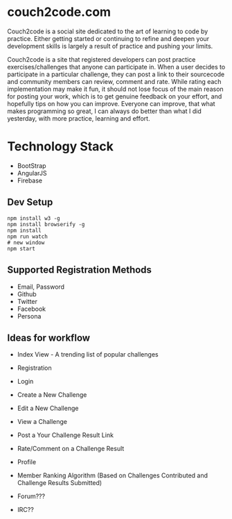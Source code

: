 # couch2code.com

Couch2code is a social site dedicated to the art of learning to code by practice.  Either getting started or continuing to refine and deepen your development skills is largely a result of practice and pushing your limits.

Couch2code is a site that registered developers can post practice exercises/challenges that anyone can participate in.  When a user decides to participate in a particular challenge, they can post a link to their sourcecode and community members can review, comment and rate.  While rating each implementation may make it fun, it should not lose focus of the main reason for posting your work, which is to get genuine feedback on your effort, and hopefully tips on how you can improve.  Everyone can improve, that what makes programming so great, I can always do better than what I did yesterday, with more practice, learning and effort.

# Technology Stack

* BootStrap
* AngularJS
* Firebase

## Dev Setup

```
npm install w3 -g
npm install browserify -g
npm install
npm run watch
# new window
npm start
```

## Supported Registration Methods

* Email, Password
* Github
* Twitter
* Facebook
* Persona

## Ideas for workflow

- Index View - A trending list of popular challenges
- Registration
- Login
- Create a New Challenge
- Edit a New Challenge
- View a Challenge
- Post a Your Challenge Result Link
- Rate/Comment on a Challenge Result
- Profile
- Member Ranking Algorithm (Based on Challenges Contributed and Challenge Results Submitted)

- Forum???
- IRC??

